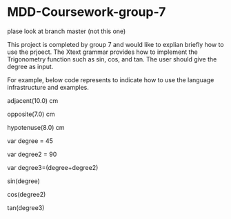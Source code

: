 # MDD-Coursework-group-7

plase look at branch master (not this one)

This project is completed by group 7 and would like to explian briefly how to use the prjoect.
The Xtext grammar provides how to implement the Trigonometry function such as sin, cos, and tan. The user should give the degree as input.

For example, below code represents to indicate how to use the language infrastructure and examples.

adjacent(10.0) cm

opposite(7.0) cm

hypotenuse(8.0) cm

var degree = 45

var degree2 = 90

var degree3=(degree+degree2)

sin(degree)

cos(degree2)

tan(degree3)
